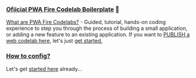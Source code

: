 ### [Ofiicial PWA Fire Codelab Boilerplate](https://pwafire.org/developer/codelabs/) 💞

[What are PWA Fire Codelabs?](https://pwafire.org/developer/codelabs/) - Guided, tutorial, hands-on coding experience to step you through the process of building a small application, 
or adding a new feature to an existing application. If you want to [PUBLISH a web codelab here](https://pwafire.org/developer/codelabs/), let's just [get started.](https://goo.gl/forms/TGQnmcryedmAi6W72)

### [How to config?](https://github.com/pwafire/codelab/tree/master/docs)

Let's get [started here](https://github.com/pwafire/codelab/tree/master/docs) already...
